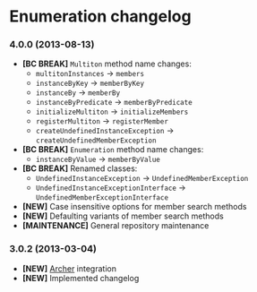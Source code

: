 # Enumeration changelog

### 4.0.0 (2013-08-13)

- **[BC BREAK]** `Multiton` method name changes:
    - `multitonInstances` -> `members`
    - `instanceByKey` -> `memberByKey`
    - `instanceBy` -> `memberBy`
    - `instanceByPredicate` -> `memberByPredicate`
    - `initializeMultiton` -> `initializeMembers`
    - `registerMultiton` -> `registerMember`
    - `createUndefinedInstanceException` -> `createUndefinedMemberException`
- **[BC BREAK]** `Enumeration` method name changes:
    - `instanceByValue` -> `memberByValue`
- **[BC BREAK]** Renamed classes:
    - `UndefinedInstanceException` -> `UndefinedMemberException`
    - `UndefinedInstanceExceptionInterface` -> `UndefinedMemberExceptionInterface`
- **[NEW]** Case insensitive options for member search methods
- **[NEW]** Defaulting variants of member search methods
- **[MAINTENANCE]** General repository maintenance

### 3.0.2 (2013-03-04)

- **[NEW]** [Archer] integration
- **[NEW]** Implemented changelog

[Archer]: (https://github.com/IcecaveStudios/archer)
